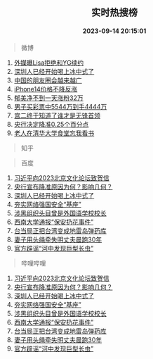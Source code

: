 <div align="center"><h2>实时热搜榜</h2><h4>2023-09-14 20:15:01</h4></div>

> 微博  

1. [外媒曝Lisa拒绝和YG续约](https://s.weibo.com/weibo?q=%23%E5%A4%96%E5%AA%92%E6%9B%9DLisa%E6%8B%92%E7%BB%9D%E5%92%8CYG%E7%BB%AD%E7%BA%A6%23&t=31&band_rank=1&Refer=top)<br />
2. [深圳人已经开始喝上冰中式了](https://s.weibo.com/weibo?q=%23%E6%B7%B1%E5%9C%B3%E4%BA%BA%E5%B7%B2%E7%BB%8F%E5%BC%80%E5%A7%8B%E5%96%9D%E4%B8%8A%E5%86%B0%E4%B8%AD%E5%BC%8F%E4%BA%86%23&t=31&band_rank=2&Refer=top)<br />
3. [中国的朋友圈会越来越广](https://s.weibo.com/weibo?q=%23%E4%B8%AD%E5%9B%BD%E7%9A%84%E6%9C%8B%E5%8F%8B%E5%9C%88%E4%BC%9A%E8%B6%8A%E6%9D%A5%E8%B6%8A%E5%B9%BF%23&t=31&band_rank=3&Refer=top)<br />
4. [iPhone14价格不降反涨](https://s.weibo.com/weibo?q=%23iPhone14%E4%BB%B7%E6%A0%BC%E4%B8%8D%E9%99%8D%E5%8F%8D%E6%B6%A8%23&t=31&band_rank=4&Refer=top)<br />
5. [郁美净不到一天涨粉32万](https://s.weibo.com/weibo?q=%23%E9%83%81%E7%BE%8E%E5%87%80%E4%B8%8D%E5%88%B0%E4%B8%80%E5%A4%A9%E6%B6%A8%E7%B2%8932%E4%B8%87%23&t=31&band_rank=5&Refer=top)<br />
6. [男子买彩票中5544万到手4444万](https://s.weibo.com/weibo?q=%23%E7%94%B7%E5%AD%90%E4%B9%B0%E5%BD%A9%E7%A5%A8%E4%B8%AD5544%E4%B8%87%E5%88%B0%E6%89%8B4444%E4%B8%87%23&t=31&band_rank=6&Refer=top)<br />
7. [宫二终于知道了谁才是无锋首领](https://s.weibo.com/weibo?q=%E5%AE%AB%E4%BA%8C%E7%BB%88%E4%BA%8E%E7%9F%A5%E9%81%93%E4%BA%86%E8%B0%81%E6%89%8D%E6%98%AF%E6%97%A0%E9%94%8B%E9%A6%96%E9%A2%86&t=31&band_rank=7&Refer=top)<br />
8. [央行决定降准0.25个百分点](https://s.weibo.com/weibo?q=%E5%A4%AE%E8%A1%8C%E5%86%B3%E5%AE%9A%E9%99%8D%E5%87%860.25%E4%B8%AA%E7%99%BE%E5%88%86%E7%82%B9&t=31&band_rank=8&Refer=top)<br />
9. [老人在清华大学食堂忘我看书](https://s.weibo.com/weibo?q=%23%E8%80%81%E4%BA%BA%E5%9C%A8%E6%B8%85%E5%8D%8E%E5%A4%A7%E5%AD%A6%E9%A3%9F%E5%A0%82%E5%BF%98%E6%88%91%E7%9C%8B%E4%B9%A6%23&t=31&band_rank=9&Refer=top)<br />

> 知乎  


> 百度  

1. [习近平向2023北京文化论坛致贺信](https://www.baidu.com/s?wd=%E4%B9%A0%E8%BF%91%E5%B9%B3%E5%90%912023%E5%8C%97%E4%BA%AC%E6%96%87%E5%8C%96%E8%AE%BA%E5%9D%9B%E8%87%B4%E8%B4%BA%E4%BF%A1&sa=fyb_news&rsv_dl=fyb_news)<br />
2. [央行宣布降准原因为何？影响几何？](https://www.baidu.com/s?wd=%E5%A4%AE%E8%A1%8C%E5%AE%A3%E5%B8%83%E9%99%8D%E5%87%86%E5%8E%9F%E5%9B%A0%E4%B8%BA%E4%BD%95%EF%BC%9F%E5%BD%B1%E5%93%8D%E5%87%A0%E4%BD%95%EF%BC%9F&sa=fyb_news&rsv_dl=fyb_news)<br />
3. [深圳人已经开始喝上冰中式了](https://www.baidu.com/s?wd=%E6%B7%B1%E5%9C%B3%E4%BA%BA%E5%B7%B2%E7%BB%8F%E5%BC%80%E5%A7%8B%E5%96%9D%E4%B8%8A%E5%86%B0%E4%B8%AD%E5%BC%8F%E4%BA%86&sa=fyb_news&rsv_dl=fyb_news)<br />
4. [夯实网络强国安全“基座”](https://www.baidu.com/s?wd=%E5%A4%AF%E5%AE%9E%E7%BD%91%E7%BB%9C%E5%BC%BA%E5%9B%BD%E5%AE%89%E5%85%A8%E2%80%9C%E5%9F%BA%E5%BA%A7%E2%80%9D&sa=fyb_news&rsv_dl=fyb_news)<br />
5. [涉黑组织头目曾是外国语学校校长](https://www.baidu.com/s?wd=%E6%B6%89%E9%BB%91%E7%BB%84%E7%BB%87%E5%A4%B4%E7%9B%AE%E6%9B%BE%E6%98%AF%E5%A4%96%E5%9B%BD%E8%AF%AD%E5%AD%A6%E6%A0%A1%E6%A0%A1%E9%95%BF&sa=fyb_news&rsv_dl=fyb_news)<br />
6. [西南大学通报“保安扔花事件”](https://www.baidu.com/s?wd=%E8%A5%BF%E5%8D%97%E5%A4%A7%E5%AD%A6%E9%80%9A%E6%8A%A5%E2%80%9C%E4%BF%9D%E5%AE%89%E6%89%94%E8%8A%B1%E4%BA%8B%E4%BB%B6%E2%80%9D&sa=fyb_news&rsv_dl=fyb_news)<br />
7. [台当局正把台湾变成地雷岛弹药库](https://www.baidu.com/s?wd=%E5%8F%B0%E5%BD%93%E5%B1%80%E6%AD%A3%E6%8A%8A%E5%8F%B0%E6%B9%BE%E5%8F%98%E6%88%90%E5%9C%B0%E9%9B%B7%E5%B2%9B%E5%BC%B9%E8%8D%AF%E5%BA%93&sa=fyb_news&rsv_dl=fyb_news)<br />
8. [妻子用头绳牵失明丈夫晨跑30年](https://www.baidu.com/s?wd=%E5%A6%BB%E5%AD%90%E7%94%A8%E5%A4%B4%E7%BB%B3%E7%89%B5%E5%A4%B1%E6%98%8E%E4%B8%88%E5%A4%AB%E6%99%A8%E8%B7%9130%E5%B9%B4&sa=fyb_news&rsv_dl=fyb_news)<br />
9. [官方辟谣“河中发现巨型长虫”](https://www.baidu.com/s?wd=%E5%AE%98%E6%96%B9%E8%BE%9F%E8%B0%A3%E2%80%9C%E6%B2%B3%E4%B8%AD%E5%8F%91%E7%8E%B0%E5%B7%A8%E5%9E%8B%E9%95%BF%E8%99%AB%E2%80%9D&sa=fyb_news&rsv_dl=fyb_news)<br />

> 哔哩哔哩  

1. [习近平向2023北京文化论坛致贺信](https://www.baidu.com/s?wd=%E4%B9%A0%E8%BF%91%E5%B9%B3%E5%90%912023%E5%8C%97%E4%BA%AC%E6%96%87%E5%8C%96%E8%AE%BA%E5%9D%9B%E8%87%B4%E8%B4%BA%E4%BF%A1&sa=fyb_news&rsv_dl=fyb_news)<br />
2. [央行宣布降准原因为何？影响几何？](https://www.baidu.com/s?wd=%E5%A4%AE%E8%A1%8C%E5%AE%A3%E5%B8%83%E9%99%8D%E5%87%86%E5%8E%9F%E5%9B%A0%E4%B8%BA%E4%BD%95%EF%BC%9F%E5%BD%B1%E5%93%8D%E5%87%A0%E4%BD%95%EF%BC%9F&sa=fyb_news&rsv_dl=fyb_news)<br />
3. [深圳人已经开始喝上冰中式了](https://www.baidu.com/s?wd=%E6%B7%B1%E5%9C%B3%E4%BA%BA%E5%B7%B2%E7%BB%8F%E5%BC%80%E5%A7%8B%E5%96%9D%E4%B8%8A%E5%86%B0%E4%B8%AD%E5%BC%8F%E4%BA%86&sa=fyb_news&rsv_dl=fyb_news)<br />
4. [夯实网络强国安全“基座”](https://www.baidu.com/s?wd=%E5%A4%AF%E5%AE%9E%E7%BD%91%E7%BB%9C%E5%BC%BA%E5%9B%BD%E5%AE%89%E5%85%A8%E2%80%9C%E5%9F%BA%E5%BA%A7%E2%80%9D&sa=fyb_news&rsv_dl=fyb_news)<br />
5. [涉黑组织头目曾是外国语学校校长](https://www.baidu.com/s?wd=%E6%B6%89%E9%BB%91%E7%BB%84%E7%BB%87%E5%A4%B4%E7%9B%AE%E6%9B%BE%E6%98%AF%E5%A4%96%E5%9B%BD%E8%AF%AD%E5%AD%A6%E6%A0%A1%E6%A0%A1%E9%95%BF&sa=fyb_news&rsv_dl=fyb_news)<br />
6. [西南大学通报“保安扔花事件”](https://www.baidu.com/s?wd=%E8%A5%BF%E5%8D%97%E5%A4%A7%E5%AD%A6%E9%80%9A%E6%8A%A5%E2%80%9C%E4%BF%9D%E5%AE%89%E6%89%94%E8%8A%B1%E4%BA%8B%E4%BB%B6%E2%80%9D&sa=fyb_news&rsv_dl=fyb_news)<br />
7. [台当局正把台湾变成地雷岛弹药库](https://www.baidu.com/s?wd=%E5%8F%B0%E5%BD%93%E5%B1%80%E6%AD%A3%E6%8A%8A%E5%8F%B0%E6%B9%BE%E5%8F%98%E6%88%90%E5%9C%B0%E9%9B%B7%E5%B2%9B%E5%BC%B9%E8%8D%AF%E5%BA%93&sa=fyb_news&rsv_dl=fyb_news)<br />
8. [妻子用头绳牵失明丈夫晨跑30年](https://www.baidu.com/s?wd=%E5%A6%BB%E5%AD%90%E7%94%A8%E5%A4%B4%E7%BB%B3%E7%89%B5%E5%A4%B1%E6%98%8E%E4%B8%88%E5%A4%AB%E6%99%A8%E8%B7%9130%E5%B9%B4&sa=fyb_news&rsv_dl=fyb_news)<br />
9. [官方辟谣“河中发现巨型长虫”](https://www.baidu.com/s?wd=%E5%AE%98%E6%96%B9%E8%BE%9F%E8%B0%A3%E2%80%9C%E6%B2%B3%E4%B8%AD%E5%8F%91%E7%8E%B0%E5%B7%A8%E5%9E%8B%E9%95%BF%E8%99%AB%E2%80%9D&sa=fyb_news&rsv_dl=fyb_news)<br />
